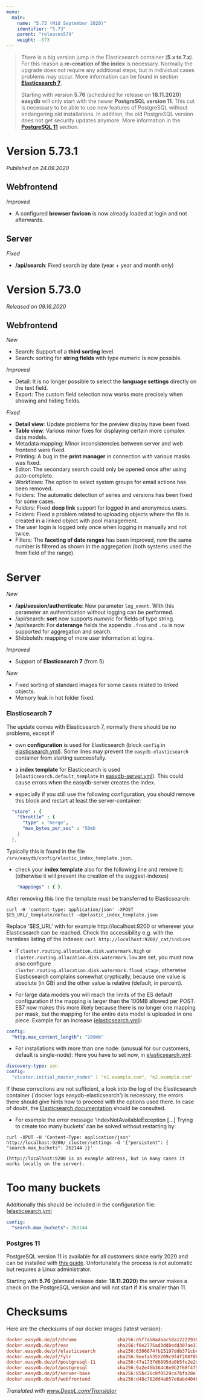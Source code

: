 ```yaml
---
menu:
  main:
    name: "5.73 (Mid September 2020)"
    identifier: "5.73"
    parent: "releases579"
    weight: -573
---
```


> There is a big version jump in the Elasticsearch container (**5.x to 7.x**). For this reason a **re-creation of the index** is necessary. Normally the upgrade does not require any additional steps, but in individual cases problems may occur. More information can be found in section **[Elasticsearch 7](#elasticsearch-7)**.
>
> Starting with version **5.76** (scheduled for release on **18.11.2020**) **easydb** will only start with the newer **PostgreSQL version 11**. This cut is necessary to be able to use new features of PostgreSQL without endangering old installations. In addition, the old PostgreSQL version does not get security updates anymore. More information in the **[PostgreSQL 11](#postgres-11)** section.

# Version 5.73.1

*Published on 24.09.2020*

## Webfrontend

*Improved*

- A configured **browser favicon** is now already loaded at login and not afterwards.

## Server

*Fixed*

- **/api/search**: Fixed search by date (year + year and month only)

# Version 5.73.0

*Released on 09.16.2020*

## Webfrontend

*New*

- Search: Support of a **third sorting** level.
- Search: sorting for **string fields** with type numeric is now possible.

*Improved*

- Detail: It is no longer possible to select the **language settings** directly on the text field.
- Export: The custom field selection now works more precisely when showing and hiding fields.

*Fixed*

- **Detail view**: Update problems for the preview display have been fixed.
- **Table view**: Various minor fixes for displaying certain more complex data models.
- Metadata mapping: Minor inconsistencies between server and web frontend were fixed.
- Printing: A bug in the **print manager** in connection with various masks was fixed.
- Editor: The secondary search could only be opened once after using auto-complete.
- Workflows: The option to select system groups for email actions has been removed. 
- Folders: The automatic detection of series and versions has been fixed for some cases.
- Folders: Fixed **deep link** support for logged in and anonymous users. 
- Folders: Fixed a problem related to uploading objects where the file is created in a linked object with pool management.
- The user login is logged only once when logging in manually and not twice.
- Filters: The **faceting of date ranges** has been improved, now the same number is filtered as shown in the aggregation (both systems used the from field of the range).

# Server

*New*

- **/api/session/authenticate**: New parameter `log_event`. With this parameter an authentication without logging can be performed.
- /api/search: **sort** now supports *numeric* for fields of type string.
- /api/search: For **daterange** fields the appendix `.from` and `.to` is now supported for aggregation and search.
- Shibboleth: mapping of more user information at logins.

*Improved*

- Support of **Elasticsearch 7** (from 5)

*New*

- Fixed sorting of standard images for some cases related to linked objects.
- Memory leak in hot folder fixed.

### Elasticsearch 7

The update comes with Elasticsearch 7, normally there should be no problems, except if

* own **configuration** is used for Elasticsearch (block `config` in [elasticsearch.yml](/en/sysadmin/configuration/elastic/elasticsearch.yml/)). Some lines may prevent the `easydb-elasticsearch` container from starting successfully.

* a **index template** for Elasticsearch is used (`elasticsearch.default_template` in [easydb-server.yml](/en/sysadmin/configuration/easydb-server.yml/available-variables/)). This could cause errors when the easydb-server creates the index.

* especially if you still use the following configuration, you should remove this block and restart at least the server-container:

````yaml
  "store" : {
    "throttle" : {
      "type" : "merge",
      "max_bytes_per_sec" : "50mb
    }
  },
````

Typically this is found in the file `/srv/easydb/config/elastic_index_template.json`.

* check your **index template** also for the following line and remove it: (otherwise it will prevent the creation of the suggest-indexes)

````yaml
    "mappings" : { },
````

After removing this line the template must be transferred to Elasticsearch:

```
curl -H 'content-type: application/json' -XPOST $ES_URL/_template/default -d@elastic_index_template.json
```

Replace '$ES_URL' with for example http://localhost:9200 or wherever your Elasticsearch can be reached. Check the accessibility e.g. with the harmless listing of the indexes: `curl http://localhost:9200/_cat/indices`

* If `cluster.routing.allocation.disk.watermark.high` or `cluster.routing.allocation.disk.watermark.low` are set, you must now also configure `cluster.routing.allocation.disk.watermark.flood_stage`, otherwise Elasticsearch complains somewhat cryptically, because one value is absolute (in GB) and the other value is relative (default, in percent).

* For large data models you will reach the limits of the ES default configuration if the mapping is larger than the 100MB allowed per POST. ES7 now makes this more likely because there is no longer one mapping per mask, but the mapping for the entire data model is uploaded in one piece. Example for an increase ([elasticsearch.yml](/en/sysadmin/configuration/elastic/elasticsearch.yml/)):

````yaml
config:
  "http.max_content_length": "200mb"
````

* For installations with more than one node: (unusual for our customers, default is single-node): Here you have to set now, in [elasticsearch.yml](/en/sysadmin/configuration/elastic/elasticsearch.yml/):

````yaml
discovery-type: zen
config:
  "cluster.initial_master_nodes" [ "n1.example.com", "n2.example.com" ]
````

If these corrections are not sufficient, a look into the log of the Elasticsearch container (`docker logs easydb-elasticsearch') is necessary, the errors there should give hints how to proceed with the options used there. In case of doubt, the [Elasticsearch documentation](https://www.elastic.co/guide/en/elasticsearch/reference/7.x/settings.html) should be consulted.

* For example the error message 'IndexNotAvailableException [...] Trying to create too many buckets' can be solved without restarting by:

```
curl -XPUT -H 'Content-Type: application/json' http://localhost:9200/_cluster/settings -d '{"persistent": { "search.max_buckets": 262144 }}'
```

    (http://localhost:9200 is an example address, but in many cases it works locally on the server).

# Too many buckets

Additionally this should be included in the configuration file: ([elasticsearch.yml](/en/sysadmin/configuration/elastic/elasticsearch.yml/)

````yaml
config:
  "search.max_buckets": 262144
````

### Postgres 11

PostgreSQL version 11 is available for all customers since early 2020 and can be installed with [this guide](https://docs.easydb.de/en/sysadmin/installation/postgres-upgrade/). Unfortunately the process is not automatic but requires a Linux administrator.

Starting with **5.76** (planned release date: **18.11.2020**) the server makes a check on the PostgreSQL version and will not start if it is smaller than 11.

# Checksums

Here are the checksums of our docker images (latest version):

```ini
docker.easydb.de/pf/chrome               sha256:d5f7a58adaac58a12222938ef95187f0bbdac4700131b1c3bfae21cf3ee6421e
docker.easydb.de/pf/eas                  sha256:f8e2775ad3dd8edd307ae3727813f464a9fd7d448a1c3136c09de7d6fb388284
docker.easydb.de/pf/elasticsearch        sha256:6306674fb15197ddb371cbc63827891cf4be36b33338b92026b6f3b79f9ddc03
docker.easydb.de/pf/fylr                 sha256:9eefa5355209c9fdf288f8be42887a3096a24f8ce9ff03f14a8edc9bd355ccfa
docker.easydb.de/pf/postgresql-11        sha256:47a1737d6895da0b5fe2e2d41318283a6597489e1b0fa58e299bdef533958e28
docker.easydb.de/pf/postgresql           sha256:9a2e45b364c8e9b2f68f4f5a3d945c7ac1eef00fbe1b046f108dc6cebd2ac5f8
docker.easydb.de/pf/server-base          sha256:85bc26c8f0529ca7bfa28e1b35c4570fefe807dc55150fa9c8d6e5a48e8f65e1
docker.easydb.de/pf/webfrontend          sha256:d48c782dd4a857e0abd404b8374603a623ecbaa4548632d8cfb2a867de3ad155
```

*Translated with www.DeepL.com/Translator*

